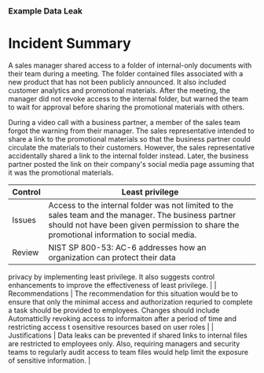 ### Example Data Leak 

# Incident Summary 

A sales manager shared access to a folder of internal-only documents with their
team during a meeting. The folder contained files associated with a new product that has not been
publicly announced. It also included customer analytics and promotional materials. After the meeting,
the manager did not revoke access to the internal folder, but warned the team to wait for approval
before sharing the promotional materials with others.

During a video call with a business partner, a member of the sales team forgot the warning from their
manager. The sales representative intended to share a link to the promotional materials so that the
business partner could circulate the materials to their customers. However, the sales representative
accidentally shared a link to the internal folder instead. Later, the business partner posted the link on
their company's social media page assuming that it was the promotional materials.


| Control                              | Least privilege |
|--------------------------------------|-----------------|
| Issues                               | Access to the internal folder was not limited to the sales team and the manager. The business partner should not have been given permission to share the promotional information to social media.              |
| Review                               | NIST SP 800-53: AC-6 addresses how an organization can protect their data
privacy by implementing least privilege. It also suggests control
enhancements to improve the effectiveness of least privilege.  | 
| Recommendations                      |  The recommendation for this situation would be to ensure that only the minimal access and authorization requried to complete a task should be provided to employees. Changes should include Automatticlly revoking access to informaiton after a period of time and restricting access t osensitive resources based on user roles               |
| Justifications                       | Data leaks can be prevented if shared links to internal files are restricted to employees only. Also, requiring managers and security teams to regularly audit access to team files would help limit the exposure of sensitive information.              |
